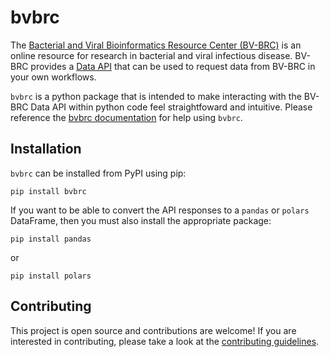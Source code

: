 # bvbrc

The [Bacterial and Viral Bioinformatics Resource Center (BV-BRC)](https://bv-brc.org)
is an online resource for research in bacterial and viral infectious disease.
BV-BRC provides a [Data API](https://bv-brc.org/api) that can be used to request
data from BV-BRC in your own workflows.

`bvbrc` is a python package that is intended to make interacting with the BV-BRC
Data API within python code feel straightfoward and intuitive. Please reference
the [bvbrc documentation]() for help using `bvbrc`.

## Installation

`bvbrc` can be installed from PyPI using pip:

```shell
pip install bvbrc
```

If you want to be able to convert the API responses to a `pandas` or `polars`
DataFrame, then you must also install the appropriate package:

```shell
pip install pandas
```

or

```shell
pip install polars
```

## Contributing

This project is open source and contributions are welcome! If you are interested
in contributing, please take a look at the [contributing guidelines][contributing].

[contributing]: https://github.com/abates20/bvbrc/.github/CONTRIBUTING.md
